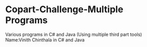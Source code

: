 # Copart-Challenge-Multiple Programs
Various programs in C# and Java (Using multiple third part tools)
Name:Vinith Chinthala
in C# and Java
